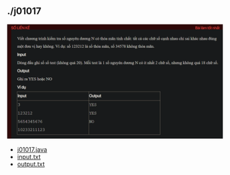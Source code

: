 ## ./j01017
![alt text](image.png)

- [j01017.java](j01017.java)
- [input.txt](input.txt)
- [output.txt](output.txt)
